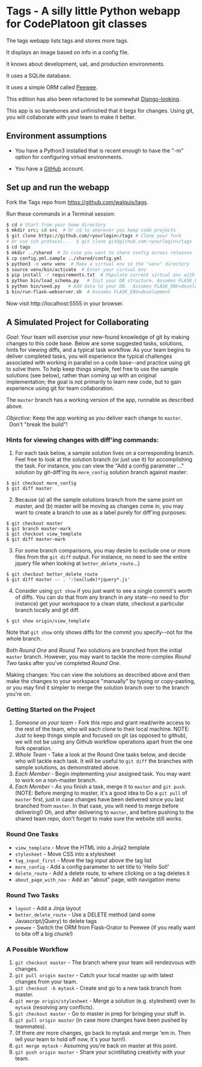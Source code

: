 # Tags - A silly little Python webapp for CodePlatoon git classes

The tags webapp lists tags and stores more tags.

It displays an image based on info in a config file.

It knows about development, uat, and production environments.

It uses a SQLite database.

It uses a simple ORM called [Peewee](https://github.com/coleifer/peewee).

This edition has also been refactored to be somewhat [Django-looking](http://charlesleifer.com/blog/structuring-flask-apps-a-how-to-for-those-coming-from-django/).

This app is so barebones and unfinished that it begs for changes.  Using git, you will collaborate with your team to make it better.

## Environment assumptions

- You have a Python3 installed that is recent enough to have the "-m" option for configuring virtual environments.

- You have a [GitHub](https://github.com) account.

## Set up and run the webapp

Fork the Tags repo from https://github.com/walquis/tags.

Run these commands in a Terminal session:
```bash
$ cd # Start from your home directory
$ mkdir src; cd src  # Or cd to wherever you keep code projects
$ git clone https://github.com/<yourlogin>/tags # Clone your fork
# Or use ssh protocol...  $ git clone git@github.com:<yourlogin>/tags
$ cd tags
$ mkdir ../shared  # In case you want to share config across releases
$ cp config.yml.sample ../shared/config.yml
$ python3 -m venv venv  # Make a virtual env in the "venv" directory
$ source venv/bin/activate  # Enter your virtual env
$ pip install -r requirements.txt  # Populate current virtual env with packages
$ python bin/load_schema.py   # Init your DB structure. Assumes FLASK_ENV=development
$ python bin/seed.py   # Add data to your DB.  Assumes FLASK_ENV=development
$ bin/run-flask-webserver.sh  # Assumes FLASK_ENV=development
```
Now visit http://localhost:5555 in your browser.

## A Simulated Project for Collaborating

*Goal*: Your team will exercise your new-found knowledge of git by making changes to this code base.  Below are some suggested tasks, solutions, hints for viewing diffs, and a typical task workflow.  As your team begins to deliver completed tasks, you will experience the typical challenges associated with working in parallel on a code base--and practice using git to solve them.  To help keep things simple, feel free to use the sample solutions (see below), rather than coming up with an original implementation; the goal is not primarily to learn new code, but to gain experience using git for team collaboration.

The ```master``` branch has a working version of the app, runnable as described above.

*Objective*: Keep the app working as you deliver each change to ```master```. &nbsp;&nbsp;Don't "break the build"!

### Hints for viewing changes with diff'ing commands:
1. For each task below, a sample solution lives on a corresponding branch.  Feel free to look at the solution branch (or just use it) for accomplishing the task.  For instance, you can view the "Add a config parameter ..." solution by git-diff'ing its ```more_config``` solution branch against master:
```
$ git checkout more_config
$ git diff master
```
2. Because (a) all the sample solutions branch from the same point on master, and (b) master will be moving as changes come in, you may want to create a branch to use as a label purely for diff'ing purposes:
```
$ git checkout master
$ git branch master-mark
$ git checkout view_template
$ git diff master-mark
```
3. For some branch comparisons, you may desire to exclude one or more files from the ```git diff``` output. For instance, no need to see the entire jquery file when looking at ```better_delete_route```...)
```
$ git checkout better_delete_route
$ git diff master -- . ':(exclude)*jquery*.js'
```
4. Consider using ```git show``` if you just want to see a single commit's worth of diffs.  You can do that from any branch in any state--no need to (for instance) get your workspace to a clean state, checkout a particular branch locally and git diff.
```
$ git show origin/view_template
```
Note that ```git show``` only shows diffs for the commit you specify--not for the whole branch.

Both *Round One* and *Round Two* solutions are branched from the initial ```master``` branch.  However, you may want to tackle the more-complex *Round Two* tasks after you've completed *Round One*.

Making changes:  You can view the solutions as described above and then make the changes to your workspace "manually" by typing or copy-pasting, or you may find it simpler to merge the solution branch over to the branch you're on.


### Getting Started on the Project

1. *Someone on your team* - Fork this repo and grant read/write access to the rest of the team, who will each clone to their local machine.  NOTE: Just to keep things simple and focused on git (as opposed to github), we will not be using any Github workflow operations apart from the one fork operation.
1. *Whole Team* - Take a look at the Round One tasks below, and decide who will tackle each task.  It will be useful to ```git diff``` the branches with sample solutions, as demonstrated above.
1. *Each Member* - Begin implementing your assigned task.  You may want to work on a non-master branch.
1. *Each Member* - As you finish a task, merge it to ```master``` and ```git push```.  (NOTE: Before merging to master, it's a good idea to Do a ```git pull``` of ```master``` first, just in case changes have been delivered since you last branched from ```master```. In that case, you will need to merge before delivering!)  Oh, and after delivering to ```master```, and before pushing to the shared team repo, don't forget to make sure the website still works.

### Round One Tasks
- ```view_template``` - Move the HTML into a Jinja2 template
- ```stylesheet``` - Move CSS into a stylesheet
- ```tag_input_first``` - Move the tag input above the tag list
- ```more_config``` - Add a config parameter to set title to 'Hello Sol!'
- ```delete_route``` - Add a delete route, to where clicking on a tag deletes it
- ```about_page_with_nav``` - Add an "about" page, with navigation menu

### Round Two Tasks
- ```layout``` - Add a Jinja layout
- ```better_delete_route``` - Use a DELETE method (and some Javascript/jQuery) to delete tags
- ```peewee``` - Switch the ORM from Flask-Orator to Peewee (if you really want to bite off a big chunk!)

### A Possible Workflow
1. ```git checkout master``` - The branch where your team will rendezvous with changes.
1. ```git pull origin master``` - Catch your local master up with latest changes from your team.
1. ```git checkout -b mytask``` - Create and go to a new task branch from master.
1. ```git merge origin/stylesheet``` - Merge a solution (e.g. stylesheet) over to ```mytask``` (resolving any conflicts).
1. ```git checkout master``` - Go to master in prep for bringing your stuff in.
1. ```git pull origin master``` (in case more changes have been pushed by teammates).
1. (If there *are* more changes, go back to mytask and merge 'em in.  Then tell your team to hold off now, it's your turn!).
1. ```git merge mytask``` - Assuming you're back on master at this point.
1. ```git push origin master``` - Share your scintillating creativity with your team.
